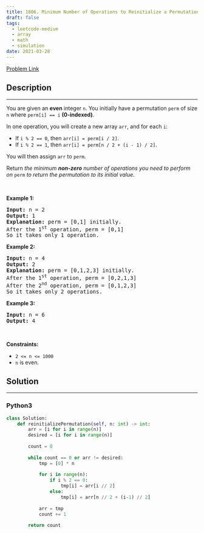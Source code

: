 ```yaml
---
title: 1806. Minimum Number of Operations to Reinitialize a Permutation
draft: false
tags: 
  - leetcode-medium
  - array
  - math
  - simulation
date: 2021-03-28
---
```


[Problem Link](https://leetcode.com/problems/minimum-number-of-operations-to-reinitialize-a-permutation/)

## Description

---
<p>You are given an <strong>even</strong> integer <code>n</code>​​​​​​. You initially have a permutation <code>perm</code> of size <code>n</code>​​ where <code>perm[i] == i</code>​ <strong>(0-indexed)</strong>​​​​.</p>

<p>In one operation, you will create a new array <code>arr</code>, and for each <code>i</code>:</p>

<ul>
	<li>If <code>i % 2 == 0</code>, then <code>arr[i] = perm[i / 2]</code>.</li>
	<li>If <code>i % 2 == 1</code>, then <code>arr[i] = perm[n / 2 + (i - 1) / 2]</code>.</li>
</ul>

<p>You will then assign <code>arr</code>​​​​ to <code>perm</code>.</p>

<p>Return <em>the minimum <strong>non-zero</strong> number of operations you need to perform on </em><code>perm</code><em> to return the permutation to its initial value.</em></p>

<p>&nbsp;</p>
<p><strong class="example">Example 1:</strong></p>

<pre>
<strong>Input:</strong> n = 2
<strong>Output:</strong> 1
<strong>Explanation:</strong> perm = [0,1] initially.
After the 1<sup>st</sup> operation, perm = [0,1]
So it takes only 1 operation.
</pre>

<p><strong class="example">Example 2:</strong></p>

<pre>
<strong>Input:</strong> n = 4
<strong>Output:</strong> 2
<strong>Explanation:</strong> perm = [0,1,2,3] initially.
After the 1<sup>st</sup> operation, perm = [0,2,1,3]
After the 2<sup>nd</sup> operation, perm = [0,1,2,3]
So it takes only 2 operations.
</pre>

<p><strong class="example">Example 3:</strong></p>

<pre>
<strong>Input:</strong> n = 6
<strong>Output:</strong> 4
</pre>

<p>&nbsp;</p>
<p><strong>Constraints:</strong></p>

<ul>
	<li><code>2 &lt;= n &lt;= 1000</code></li>
	<li><code>n</code>​​​​​​ is even.</li>
</ul>


## Solution

---
### Python3
``` py title='minimum-number-of-operations-to-reinitialize-a-permutation'
class Solution:
    def reinitializePermutation(self, n: int) -> int:
        arr = [i for i in range(n)]
        desired = [i for i in range(n)]
        
        count = 0
        
        while count == 0 or arr != desired:
            tmp = [0] * n 
            
            for i in range(n):
                if i % 2 == 0:
                    tmp[i] = arr[i // 2]
                else:
                    tmp[i] = arr[n // 2 + (i-1) // 2]
            
            arr = tmp
            count += 1
            
        return count
        
```

